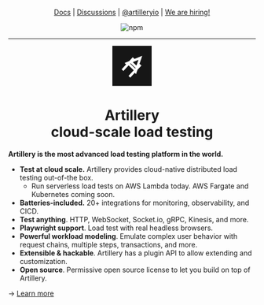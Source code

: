 
<p align="center">
  <a href="https://www.artillery.io/docs">Docs</a> | <a href="https://github.com/artilleryio/artillery/discussions">Discussions</a> | <a href="https://twitter.com/artilleryio">@artilleryio</a> | <a href="https://www.artillery.io/careers">We are hiring!</a>
</p>

<p align="center">
  <img alt="npm" src="https://img.shields.io/npm/dm/artillery?style=flat-square">
</p>

----

<div align="center">
  <a href="./packages/artillery#readme"><img src="assets/artillery-logo.svg" width="80"></a>
  <h1>Artillery<br/>cloud-scale load testing</h1>
</div>

**Artillery is the most advanced load testing platform in the world.**

- **Test at cloud scale.** Artillery provides cloud-native distributed load testing out-of-the box.
  - Run serverless load tests on AWS Lambda today. AWS Fargate and Kubernetes coming soon.
- **Batteries-included.** 20+ integrations for monitoring, observability, and CICD.
- **Test anything**. HTTP, WebSocket, Socket.io, gRPC, Kinesis, and more.
- **Playwright support**. Load test with real headless browsers.
- **Powerful workload modeling**. Emulate complex user behavior with request chains, multiple steps, transactions, and more.
- **Extensible & hackable**. Artillery has a plugin API to allow extending and customization.
- **Open source**. Permissive open source license to let you build on top of Artillery.

→ [Learn more](./packages/artillery#readme)
